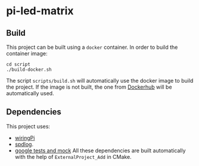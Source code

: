 # pi-led-matrix

## Build

This project can be built using a `docker` container.
In order to build the container image:

```
cd script
./build-docker.sh
```

The script `scripts/build.sh` will automatically use the docker image to build the project.
If the image is not built, the one from [Dockerhub](https://hub.docker.com/r/dpeppicelli/raspbian-rt-cross-compilation)
will be automatically used.

## Dependencies

This project uses:
- [wiringPi](http://wiringpi.com/)
- [spdlog](https://github.com/gabime/spdlog).
- [google tests and mock](https://github.com/google/googletest)
All these dependencies are built automatically with the help of `ExternalProject_Add` in CMake.